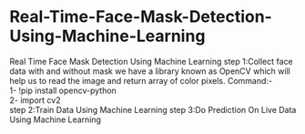 # Real-Time-Face-Mask-Detection-Using-Machine-Learning
Real Time Face Mask Detection Using Machine Learning
step 1:Collect face data with and without mask
we have a library known as OpenCV which will help us to read the image and return array of color pixels. Command:-  
1- !pip install opencv-python        
2- import cv2  
step 2:Train Data Using Machine Learning
step 3:Do Prediction On Live Data Using Machine Learning

